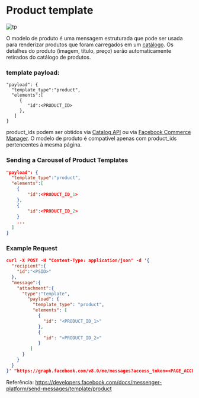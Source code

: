 # Product template

![tp](https://user-images.githubusercontent.com/75167930/180443413-a1384b8f-b0b6-457c-a2db-cb4f016eacd1.png)

O modelo de produto é uma mensagem estruturada que pode ser usada para renderizar produtos que foram carregados em um [catálogo](https://developers.facebook.com/micro_site/url/?click_from_context_menu=true&country=BR&destination=https://www.facebook.com/business/help/1275400645914358&event_type=click&last_nav_impression_id=0SoVbADtuy4ZEcGd0&max_percent_page_viewed=100&max_viewport_height_px=980&max_viewport_width_px=1920&orig_http_referrer=https://developers.facebook.com/docs/messenger-platform/send-messages/template/product&orig_request_uri=https://developers.facebook.com/ajax/docs/nav/?path1=messenger-platform&path2=send-messages&path3=template&path4=product&region=latam&scrolled=true&session_id=1iBA7t48UpCUU9Rjh&site=developers). Os detalhes do produto (imagem, título, preço) serão automaticamente retirados do catálogo de produtos.

### template payload:
```
"payload": {
  "template_type":"product",
  "elements":[
     {
        "id":<PRODUCT_ID>
     },
   ]
}
  ```

product_ids podem ser obtidos via [Catalog API](https://developers.facebook.com/micro_site/url/?click_from_context_menu=true&country=BR&destination=https://developers.facebook.com/docs/marketing-api/catalog/&event_type=click&last_nav_impression_id=08ZJB8pWS8h1Uk9wH&max_percent_page_viewed=49&max_viewport_height_px=980&max_viewport_width_px=1920&orig_http_referrer=https://developers.facebook.com/docs/messenger-platform/send-messages/template/product&orig_request_uri=https://developers.facebook.com/ajax/docs/nav/?path1=messenger-platform&path2=send-messages&path3=template&path4=product&region=latam&scrolled=true&session_id=1iBA7t48UpCUU9Rjh&site=developers) ou via [Facebook Commerce Manager](https://developers.facebook.com/micro_site/url/?click_from_context_menu=true&country=BR&destination=https://www.facebook.com/business/help/2371372636254534?id=533228987210412&event_type=click&last_nav_impression_id=0SoVbADtuy4ZEcGd0&max_percent_page_viewed=100&max_viewport_height_px=980&max_viewport_width_px=1920&orig_http_referrer=https://developers.facebook.com/docs/messenger-platform/send-messages/template/product&orig_request_uri=https://developers.facebook.com/ajax/docs/nav/?path1=messenger-platform&path2=send-messages&path3=template&path4=product&region=latam&scrolled=true&session_id=1iBA7t48UpCUU9Rjh&site=developers). O modelo de produto é compatível apenas com product_ids pertencentes à mesma página.

### Sending a Carousel of Product Templates

```json
"payload": {
  "template_type":"product",
  "elements":[
    {
        "id":<PRODUCT_ID_1>
    },
    {
        "id":<PRODUCT_ID_2>
    }
    ...
  ]
}
```

### Example Request

```json
curl -X POST -H "Content-Type: application/json" -d '{
  "recipient":{
    "id":"<PSID>"
  },
  "message":{
    "attachment":{
      "type":"template",
        "payload": {
          "template_type": "product",
          "elements": [
            {
              "id": "<PRODUCT_ID_1>"
            },
            {
              "id": "<PRODUCT_ID_2>"
            }
         ]
      }
    }
  }
}' "https://graph.facebook.com/v8.0/me/messages?access_token=<PAGE_ACCESS_TOKEN>"
```

Referência: https://developers.facebook.com/docs/messenger-platform/send-messages/template/product
